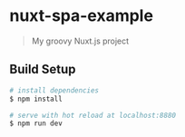 # nuxt-spa-example

> My groovy Nuxt.js project

## Build Setup

```bash
# install dependencies
$ npm install

# serve with hot reload at localhost:8880
$ npm run dev
```
